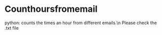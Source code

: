 # Counthoursfromemail
python: counts the times an hour from different emails.\n
Please check the .txt file
